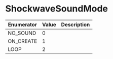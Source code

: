 # ShockwaveSoundMode

| Enumerator | Value | Description |
| ---------- | ----- | ----------- |
| NO_SOUND     | 0     |             |
| ON_CREATE      | 1     |             |
| LOOP | 2 | |